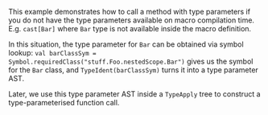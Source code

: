 This example demonstrates how to call a method with type parameters if you do not have the type parameters available on macro compilation time. E.g. `cast[Bar]` where `Bar` type is not available inside the macro definition.

In this situation, the type parameter for `Bar` can be obtained via symbol lookup: `val barClassSym = Symbol.requiredClass("stuff.Foo.nestedScope.Bar")` gives us the symbol for the `Bar` class, and `TypeIdent(barClassSym)` turns it into a type parameter AST.

Later, we use this type parameter AST inside a `TypeApply` tree to construct a type-parameterised function call.